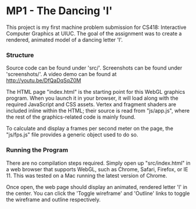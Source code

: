 # MP1 - The Dancing 'I'

This project is my first machine problem submission for CS418: Interactive Computer Graphics at UIUC.  The goal of the assignment was to create a rendered, animated model of a dancing letter 'I'.


### Structure

Source code can be found under 'src/'.  Screenshots can be found under 'screenshots/'.  A video demo can be found at http://youtu.be/DfQaDqSqZ0M

The HTML page "index.html" is the starting point for this WebGL graphics program.  When you launch it in your browser, it will load along with the required JavaScript and CSS assets.  Vertex and fragment shaders are included inline within the HTML; their source is read from "js/app.js", where the rest of the graphics-related code is mainly found.

To calculate and display a frames per second meter on the page, the "js/fps.js" file provides a generic object used to do so.


### Running the Program

There are no compilation steps required.  Simply open up "src/index.html" in a web browser that supports WebGL, such as Chrome, Safari, Firefox, or IE 11.  This was tested on a Mac running the latest version of Chrome.

Once open, the web page should display an animated, rendered letter 'I' in the center.  You can click the 'Toggle wireframe' and 'Outline' links to toggle the wireframe and outline respectively.
